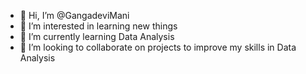 - 👋 Hi, I’m @GangadeviMani
- 👀 I’m interested in learning new things
- 🌱 I’m currently learning Data Analysis
- 💞️ I’m looking to collaborate on projects to improve my skills in Data Analysis


<!---
GangadeviMani/GangadeviMani is a ✨ special ✨ repository because its `README.md` (this file) appears on your GitHub profile.
You can click the Preview link to take a look at your changes.
--->
